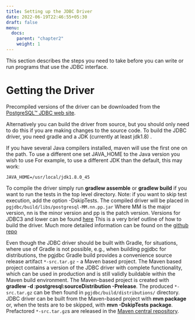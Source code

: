 ```yaml
---
title: Setting up the JDBC Driver
date: 2022-06-19T22:46:55+05:30
draft: false
menu:
  docs:
    parent: "chapter2"
    weight: 1
---
```


This section describes the steps you need to take before you can write or run
programs that use the JDBC interface.

<a name="build"></a>
# Getting the Driver

Precompiled versions of the driver can be downloaded from the [PostgreSQL™ JDBC web site](https://jdbc.postgresql.org).

Alternatively you can build the driver from source, but you should only need to
do this if you are making changes to the source code. To build the JDBC driver,
you need gradle and a JDK (currently at least jdk1.8) .

If you have several Java compilers installed, maven will use the first one on the path.
To use a different one set JAVA_HOME to the Java version you wish to use For example,
to use a different JDK than the default, this may work:

`JAVA_HOME=/usr/local/jdk1.8.0_45`

To compile the driver simply run **gradlew assemble** or **gradlew build** if you want to run the tests
in the top level directory.
Note: if you want to skip test execution, add the option -DskipTests.
The compiled driver will be placed in `pgjdbc/build/libs/postgresql-MM.nn.pp.jar`
Where MM is the major version, nn is the minor version and pp is the patch version.
Versions for JDBC3 and lower can be found [here](https://jdbc.postgresql.org/download.html#others)
This is a very brief outline of how to build the driver. Much more detailed information can be
found on the [github repo](https://github.com/pgjdbc/pgjdbc/blob/master/CONTRIBUTING.md)

Even though the JDBC driver should be built with Gradle, for situations, where use of Gradle is not possible,
e.g., when building pgjdbc for distributions, the pgjdbc Gradle build provides a convenience
source release artifact `*-src.tar.gz` - a Maven based project.
The Maven based project contains a version of the JDBC driver with complete functionality,
which can be used in production and is still validly buildable within the Maven build environment.
The Maven-based project is created with **gradlew -d :postgresql:sourceDistribution -Prelease**.
The produced `*-src.tar.gz` can be then found in `pgjdbc/build/distributions/` directory.
JDBC driver can be built from the Maven-based project with **mvn package** or,
when the tests are to be skipped, with **mvn -DskipTests package**.
Prefactored `*-src.tar.gz`s are released in the [Maven central repository](https://repo1.maven.org/maven2/org/postgresql/postgresql/).
